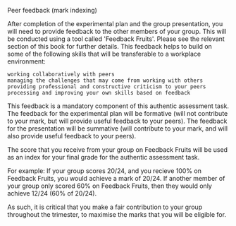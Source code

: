 Peer feedback (mark indexing)

After completion of the experimental plan and the group presentation, you will need to provide feedback to the other members of your group. This will be conducted using a tool called 'Feedback Fruits'. Please see the relevant section of this book for further details. This feedback helps to build on some of the following skills that will be transferable to a workplace environment:

    working collaboratively with peers
    managing the challenges that may come from working with others
    providing professional and constructive criticism to your peers
    processing and improving your own skills based on feedback

This feedback is a mandatory component of this authentic assessment task. The feedback for the experimental plan will be formative (will not contribute to your mark, but will provide useful feedback to your peers). The feedback for the presentation will be summative (will contribute to your mark, and will also provide useful feedback to your peers).

The score that you receive from your group on Feedback Fruits will be used as an index for your final grade for the authentic assessment task. 

For example: If your group scores 20/24, and you recieve 100% on Feedback Fruits, you would achieve a mark of 20/24. If another member of your group only scored 60% on Feedback Fruits, then they would only achieve 12/24 (60% of 20/24).

As such, it is critical that you make a fair contribution to your group throughout the trimester, to maximise the marks that you will be eligible for. 